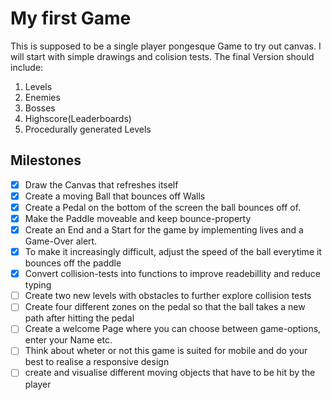# My first Game

This is supposed to be a single player pongesque Game to try out canvas. I will start with simple drawings and colision tests. The final Version should include:

1. Levels
1. Enemies
1. Bosses
1. Highscore(Leaderboards)
1. Procedurally generated Levels

## Milestones

- [x] Draw the Canvas that refreshes itself
- [x] Create a moving Ball that bounces off Walls
- [x] Create a Pedal on the bottom of the screen the ball bounces off of.
- [x] Make the Paddle moveable and keep bounce-property
- [x] Create an End and a Start for the game by implementing lives and a Game-Over alert.
- [x] To make it increasingly difficult, adjust the speed of the ball everytime it bounces off the paddle
- [x] Convert collision-tests into functions to improve readebillity and reduce typing
- [ ] Create two new levels with obstacles to further explore collision tests
- [ ] Create four different zones on the pedal so that the ball takes a new path after hitting the pedal
- [ ] Create a welcome Page where you can choose between game-options, enter your Name etc.
- [ ] Think about wheter or not this game is suited for mobile and do your best to realise a responsive design
- [ ] create and visualise different moving objects that have to be hit by the player